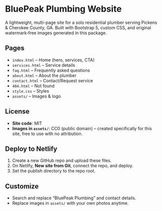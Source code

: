 # BluePeak Plumbing Website

A lightweight, multi-page site for a solo residential plumber serving Pickens & Cherokee County, GA. Built with Bootstrap 5, custom CSS, and original watermark‑free images generated in this package.

## Pages
- `index.html` – Home (hero, services, CTA)
- `services.html` – Service details
- `faq.html` – Frequently asked questions
- `about.html` – About the plumber
- `contact.html` – Contact/Request service
- `404.html` – Not found
- `style.css` – Styles
- `assets/` – Images & logo

## License
- **Site code**: MIT
- **Images in `assets/`**: CC0 (public domain) – created specifically for this site, free to use with no attribution.

## Deploy to Netlify
1. Create a new GitHub repo and upload these files.
2. On Netlify, **New site from Git**, connect the repo, and deploy.
3. Set the publish directory to the repo root.

## Customize
- Search and replace “BluePeak Plumbing” and contact details.
- Replace images in `assets/` with your own photos anytime.

